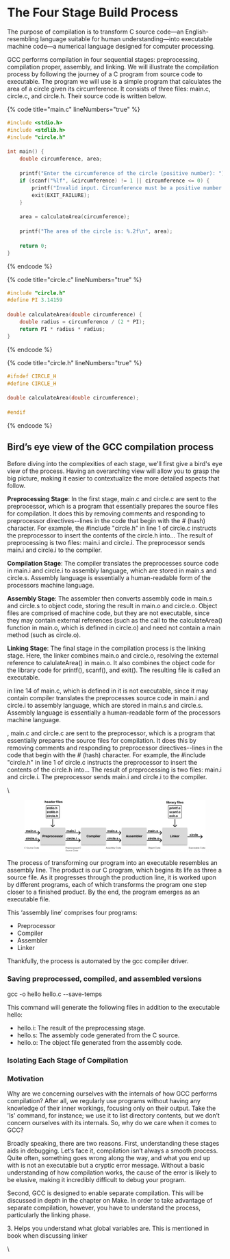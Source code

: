 # The Four Stage Build Process

The purpose of compilation is to transform C source code—an English-resembling language suitable for human understanding—into executable machine code—a numerical language designed for computer processing.

GCC performs compilation in four sequential stages: preprocessing, compilation proper, assembly, and linking. We will illustrate the compilation process by following the journey of a C program from source code to executable. The program we will use is a simple program that calculates the area of a circle given its circumference. It consists of three files: main.c, circle.c, and circle.h. Their source code is written below.&#x20;

{% code title="main.c" lineNumbers="true" %}
```c
#include <stdio.h>
#include <stdlib.h>
#include "circle.h"

int main() {
    double circumference, area;

    printf("Enter the circumference of the circle (positive number): ");
    if (scanf("%lf", &circumference) != 1 || circumference <= 0) {
        printf("Invalid input. Circumference must be a positive number.\n");
        exit(EXIT_FAILURE);
    }

    area = calculateArea(circumference);

    printf("The area of the circle is: %.2f\n", area);

    return 0;
}
```
{% endcode %}

{% code title="circle.c" lineNumbers="true" %}
```c
#include "circle.h"
#define PI 3.14159

double calculateArea(double circumference) {
    double radius = circumference / (2 * PI);
    return PI * radius * radius;
}

```
{% endcode %}

{% code title="circle.h" lineNumbers="true" %}
```c
#ifndef CIRCLE_H
#define CIRCLE_H

double calculateArea(double circumference);

#endif
```
{% endcode %}

## Bird’s eye view of the GCC compilation process

Before diving into the complexities of each stage, we'll first give a bird's eye view of the process. Having an overarching view will allow you to grasp the big picture, making it easier to contextualize the more detailed aspects that follow.





**Preprocessing Stage**: In the first stage, main.c and circle.c are sent to the preprocessor, which is a program that essentially prepares the source files for compilation. It does this by removing comments and responding to preprocessor directives--lines in the code that begin with the # (hash) character. For example, the #include "circle.h" in line 1 of circle.c instructs the preprocessor to insert the contents of the circle.h into... The result of preprocessing is two files: main.i and circle.i. The preprocessor sends main.i and circle.i to the compiler.&#x20;

**Compilation Stage**: The compiler translates the preprocesses source code in main.i and circle.i to assembly language, which are stored in main.s and circle.s. Assembly language is essentially a human-readable form of the processors machine language.

**Assembly Stage**: The assembler then converts assembly code in main.s and circle.s to object code, storing the result in main.o and circle.o. Object files are comprised of machine code, but they are not executable, since they may contain external references (such as the call to the calculateArea() function in main.o, which is defined in circle.o) and need not contain a main method (such as circle.o).&#x20;

**Linking Stage**: The final stage in the compilation process is the linking stage. Here, the linker combines main.o and circle.o, resolving the external reference to calulateArea() in main.o. It also combines the object code for the library code for printf(), scanf(), and exit().  The resulting file is called an executable.&#x20;



in line 14 of main.c, which is defined in it is not executable, since it may contain compiler translates the preprocesses source code in main.i and circle.i to assembly language, which are stored in main.s and circle.s. Assembly language is essentially a human-readable form of the processors machine language.

&#x20;, main.c and circle.c are sent to the preprocessor, which is a program that essentially prepares the source files for compilation. It does this by removing comments and responding to preprocessor directives--lines in the code that begin with the # (hash) character. For example, the #include "circle.h" in line 1 of circle.c instructs the preprocessor to insert the contents of the circle.h into... The result of preprocessing is two files: main.i and circle.i. The preprocessor sends main.i and circle.i to the compiler.&#x20;





\


<figure><img src="../../.gitbook/assets/Group 17.png" alt=""><figcaption></figcaption></figure>





The process of transforming our program into an executable resembles an assembly line. The product is our C program, which begins its life as three a source file. As it progresses through the production line, it is worked upon by different programs, each of which transforms the program one step closer to a finished product. By the end, the program emerges as an executable file.&#x20;

This ‘assembly line’ comprises four programs:

* Preprocessor&#x20;
* Compiler&#x20;
* Assembler
* Linker



Thankfully, the process is automated by the gcc compiler driver.&#x20;

### Saving preprocessed, compiled, and assembled versions

gcc -o hello hello.c --save-temps

This command will generate the following files in addition to the executable hello:

* hello.i: The result of the preprocessing stage.
* hello.s: The assembly code generated from the C source.
* hello.o: The object file generated from the assembly code.

### Isolating Each Stage of Compilation





### Motivation

Why are we concerning ourselves with the internals of how GCC performs compilation? After all, we regularly use programs without having any knowledge of their inner workings, focusing only on their output. Take the 'ls' command, for instance; we use it to list directory contents, but we don’t concern ourselves with its internals. So, why do we care when it comes to GCC?

Broadly speaking, there are two reasons. First, understanding these stages aids in debugging. Let’s face it, compilation isn’t always a smooth process. Quite often, something goes wrong along the way, and what you end up with is not an executable but a cryptic error message. Without a basic understanding of how compilation works, the cause of the error is likely to be elusive, making it incredibly difficult to debug your program.

Second, GCC is designed to enable separate compilation. This will be discussed in depth in the chapter on Make. In order to take advantage of separate compilation, however, you have to understand the process, particularly the linking phase.&#x20;

3\. Helps you understand what global variables are. This is mentioned in book when discussing linker

\
